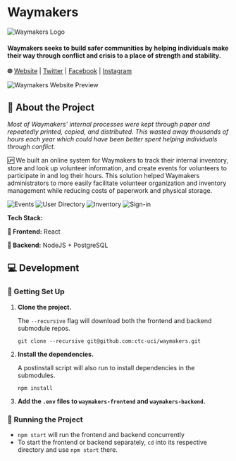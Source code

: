 
# Waymakers
![Waymakers Logo](https://media-exp1.licdn.com/dms/image/C4E1BAQFYOCQ-2SCftw/company-background_10000/0/1521837604390?e=2159024400&v=beta&t=1JHqCVw9FztoFSgZ8YC2AHKpCjSl4z_yCOTyqSuAFn0)
#### Waymakers seeks to build safer communities by helping individuals make their way through conflict and crisis to a place of strength and stability.

**🌐** [Website](https://waymakersoc.org) | [Twitter](https://twitter.com/WaymakersOC) | [Facebook](https://www.facebook.com/WaymakersOC/) | [Instagram](https://www.instagram.com/WaymakersOC)


![Waymakers Website Preview](https://i.imgur.com/BNwFMsO.png)


## 🔎 About the Project

*Most of Waymakers' internal processes were kept through paper and repeatedly printed, copied, and distributed. This wasted away thousands of hours each year which could have been better spent helping individuals through conflict.*


🆙 We built an online system for Waymakers to track their internal inventory, store and look up volunteer information, and create events for volunteers to participate in and log their hours. This solution helped Waymakers administrators to more easily facilitate volunteer organization and inventory management while reducing costs of paperwork and physical storage.

![Events](https://lh3.googleusercontent.com/GCa_eprzkizmtgWzGC0aOKYkf2d2vQgmEXXKvRORKu8bSnAbiVZUsK5sM3O2C59Khxihl5ByrEZ-cKjkEE1Z=w1343-h1283)
![User Directory](https://lh3.googleusercontent.com/wnztl915lHbvABXD-qOzQL031CUdAYm_gJQFxFsN2tJO_t77AaFvXFq5nsDVrDX3J93nJnCD4EYxqFL0DbKU=w1343-h1283)
![Inventory](https://lh6.googleusercontent.com/hiyPIwBGmRFAPn6lU0gDKF5RvcdGTkRRqLul4TfyCX2WZFBxXQtw6wdSicGeOoBSq2z5es7gDLwi5sXkwWCT=w1343-h1283)
![Sign-in](https://lh3.googleusercontent.com/_G8LH1cULT0xXf93f-fiJlv-tx9cNeE04pExFxPiAN9aaXOkGewZ8nDfXCLFFi5dx3ItxcDIM1F0ooT22L8a=w1343-h1283)

**Tech Stack:**

**🔼 Frontend:** React

**🔽 Backend:** NodeJS + PostgreSQL


## 💻 Development 

### 🔨 Getting Set Up

1. **Clone the project.**
	
	The `--recursive` flag will download both the frontend and backend submodule repos.
	
	`git clone --recursive git@github.com:ctc-uci/waymakers.git`

2. **Install the dependencies.**

	A postinstall script will also run to install dependencies in the submodules.

	`npm install`
	
3. **Add the `.env` files to `waymakers-frontend` and `waymakers-backend`.**


### 💨 Running the Project

- `npm start` will run the frontend and backend concurrently
- To start the frontend or backend separately, `cd` into its respective directory and use `npm start` there.